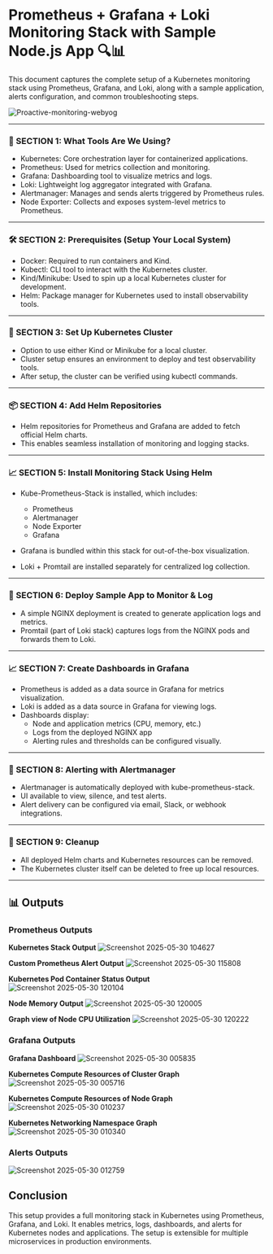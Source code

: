 # Prometheus + Grafana + Loki Monitoring Stack with Sample Node.js App 🔍📊

This document captures the complete setup of a Kubernetes monitoring stack using Prometheus, Grafana, and Loki, along with a sample application, alerts configuration, and common troubleshooting steps.


![Proactive-monitoring-webyog](https://github.com/user-attachments/assets/66d7717c-5802-41b7-9531-f2ff0febb3f3)

---

### 🧠 SECTION 1: What Tools Are We Using?

- Kubernetes: Core orchestration layer for containerized applications.
- Prometheus: Used for metrics collection and monitoring.
- Grafana: Dashboarding tool to visualize metrics and logs.
- Loki: Lightweight log aggregator integrated with Grafana.
- Alertmanager: Manages and sends alerts triggered by Prometheus rules.
- Node Exporter: Collects and exposes system-level metrics to Prometheus.

---

### 🛠 SECTION 2: Prerequisites (Setup Your Local System)

- Docker: Required to run containers and Kind.
- Kubectl: CLI tool to interact with the Kubernetes cluster.
- Kind/Minikube: Used to spin up a local Kubernetes cluster for development.
- Helm: Package manager for Kubernetes used to install observability tools.

---

### 🚀 SECTION 3: Set Up Kubernetes Cluster

- Option to use either Kind or Minikube for a local cluster.
- Cluster setup ensures an environment to deploy and test observability tools.
- After setup, the cluster can be verified using kubectl commands.

---

### 📦 SECTION 4: Add Helm Repositories

- Helm repositories for Prometheus and Grafana are added to fetch official Helm charts.
- This enables seamless installation of monitoring and logging stacks.

---

### 📈 SECTION 5: Install Monitoring Stack Using Helm

- Kube-Prometheus-Stack is installed, which includes:
   - Prometheus
   - Alertmanager
   - Node Exporter
   - Grafana

- Grafana is bundled within this stack for out-of-the-box visualization.
- Loki + Promtail are installed separately for centralized log collection.

---

### 🧪 SECTION 6: Deploy Sample App to Monitor & Log

- A simple NGINX deployment is created to generate application logs and metrics.
- Promtail (part of Loki stack) captures logs from the NGINX pods and forwards them to Loki.

---

### 📈 SECTION 7: Create Dashboards in Grafana

- Prometheus is added as a data source in Grafana for metrics visualization.
- Loki is added as a data source in Grafana for viewing logs.
- Dashboards display:
  - Node and application metrics (CPU, memory, etc.)
  - Logs from the deployed NGINX app
  - Alerting rules and thresholds can be configured visually.

---

### 🚨 SECTION 8: Alerting with Alertmanager

- Alertmanager is automatically deployed with kube-prometheus-stack.
- UI available to view, silence, and test alerts.
- Alert delivery can be configured via email, Slack, or webhook integrations.

---

### 🧹 SECTION 9: Cleanup

- All deployed Helm charts and Kubernetes resources can be removed.
- The Kubernetes cluster itself can be deleted to free up local resources.

---
## 📊 Outputs

### Prometheus Outputs

**Kubernetes Stack Output**
![Screenshot 2025-05-30 104627](https://github.com/user-attachments/assets/8975cd90-df80-4a4f-a57d-90cf941aece1)

**Custom Prometheus Alert Output**
![Screenshot 2025-05-30 115808](https://github.com/user-attachments/assets/b008045a-0e64-4bd8-91d2-73b01de07efc)

**Kubernetes Pod Container Status Output**
![Screenshot 2025-05-30 120104](https://github.com/user-attachments/assets/ecfeb0f5-ff18-4746-9d1e-678d70a26405)

**Node Memory Output**
![Screenshot 2025-05-30 120005](https://github.com/user-attachments/assets/25282108-955d-4bbb-9278-e6ed150c94dc)

**Graph view of Node CPU Utilization**
![Screenshot 2025-05-30 120222](https://github.com/user-attachments/assets/3ac1eebf-8512-4bb8-bc7a-da3e7ec2742e)

### Grafana Outputs

**Grafana Dashboard**
![Screenshot 2025-05-30 005835](https://github.com/user-attachments/assets/84b2f76c-eb61-4825-81a7-04078e676f81)

**Kubernetes Compute Resources of Cluster Graph**
![Screenshot 2025-05-30 005716](https://github.com/user-attachments/assets/9f6575d1-6456-43f3-ac73-988942c7f400)

**Kubernetes Compute Resources of Node Graph**
![Screenshot 2025-05-30 010237](https://github.com/user-attachments/assets/7077711f-d9f3-4e14-8761-117e239ec6b6)

**Kubernetes Networking Namespace Graph**
![Screenshot 2025-05-30 010340](https://github.com/user-attachments/assets/1d76a6f6-8f1b-4f6d-a6de-71832e688501)

### Alerts Outputs
![Screenshot 2025-05-30 012759](https://github.com/user-attachments/assets/e5e3b1c0-2e6d-451c-8830-7b7833ceb7f6)


## Conclusion

This setup provides a full monitoring stack in Kubernetes using Prometheus, Grafana, and Loki. It enables metrics, logs, dashboards, and alerts for Kubernetes nodes and applications. The setup is extensible for multiple microservices in production environments.


